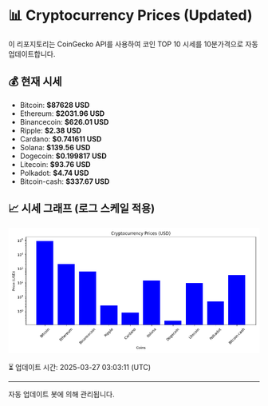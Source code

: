 
# 📊 Cryptocurrency Prices (Updated)

이 리포지토리는 CoinGecko API를 사용하여 코인 TOP 10 시세를 10분가격으로 자동 업데이트합니다.

## 💰 현재 시세
- Bitcoin: **$87628 USD**
- Ethereum: **$2031.96 USD**
- Binancecoin: **$626.01 USD**
- Ripple: **$2.38 USD**
- Cardano: **$0.741611 USD**
- Solana: **$139.56 USD**
- Dogecoin: **$0.199817 USD**
- Litecoin: **$93.76 USD**
- Polkadot: **$4.74 USD**
- Bitcoin-cash: **$337.67 USD**

## 📈 시세 그래프 (로그 스케일 적용)
![Crypto Prices](crypto_prices.png)

⏳ 업데이트 시간: 2025-03-27 03:03:11 (UTC)

---
자동 업데이트 봇에 의해 관리됩니다.
